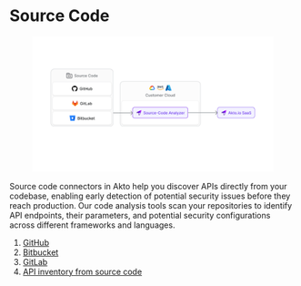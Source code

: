 # Source Code

<figure><img src="../../.gitbook/assets/image (89).png" alt=""><figcaption></figcaption></figure>

Source code connectors in Akto help you discover APIs directly from your codebase, enabling early detection of potential security issues before they reach production. Our code analysis tools scan your repositories to identify API endpoints, their parameters, and potential security configurations across different frameworks and languages.

1. [GitHub](github.md)
2. [Bitbucket](bitbucket.md)
3. [GitLab](gitlab.md)
4. [API inventory from source code](api-inventory-from-source-code.md)

